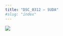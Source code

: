 ```yaml
---
title: "DSC_0312 – SUDA"
#slug: "index"
---
```


[![](/wp-content/2015/05/DSC_0312-300x201.jpg)](/wp-content/2015/05/DSC_0312.jpg)